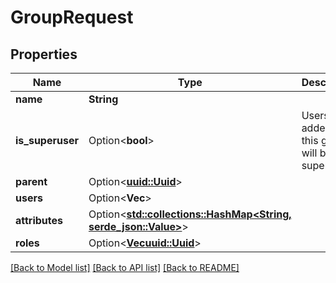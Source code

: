 # GroupRequest

## Properties

Name | Type | Description | Notes
------------ | ------------- | ------------- | -------------
**name** | **String** |  | 
**is_superuser** | Option<**bool**> | Users added to this group will be superusers. | [optional]
**parent** | Option<[**uuid::Uuid**](uuid::Uuid.md)> |  | [optional]
**users** | Option<**Vec<i32>**> |  | [optional]
**attributes** | Option<[**std::collections::HashMap<String, serde_json::Value>**](serde_json::Value.md)> |  | [optional]
**roles** | Option<[**Vec<uuid::Uuid>**](uuid::Uuid.md)> |  | [optional]

[[Back to Model list]](../README.md#documentation-for-models) [[Back to API list]](../README.md#documentation-for-api-endpoints) [[Back to README]](../README.md)


